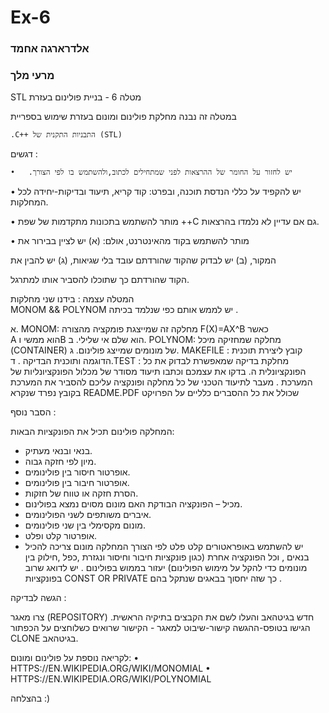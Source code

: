 # Ex-6
### אלדרארגה אחמד  
### מרעי מלך

STL מטלה 6 - בניית  פולינום  בעזרת 

במטלה זה נבנה מחלקת פולינום ומונום בעזרת שימוש בספריית
 
	.C++ התבניות התקנית של (STL)
	
 דגשים :
	
	•	.יש לחזור על החומר של ההרצאות לפני שמתחילים לכתוב,ולהשתמש בו לפי הצורך
	

•	יש להקפיד על כללי הנדסת תוכנה, ובפרט: קוד קריא, תיעוד 
ובדיקות-יחידה לכל המחלקות.

•	מותר להשתמש בתכונות מתקדמות של שפת ++C גם אם עדיין לא 
נלמדו בהרצאות.

•	מותר להשתמש בקוד מהאינטרנט, אולם: (א) יש לציין בבירור את

המקור, (ב) יש לבדוק שהקוד שהורדתם עובד בלי שגיאות, (ג) יש
להבין את 

הקוד שהורדתם כך שתוכלו להסביר אותו למתרגל.


 
 המטלה עצמה :
  בידנו  שני מחלקות  
  MONOM && POLYNOM יש לממש אותם  כפי  שנלמד בכיתה .
  
 א. MONOM: מחלקה זה שמייצגת  פומקציה מהצורה F(X)=AX^B כאשר  
A הוא 
ממשי וB הוא שלם אי שלילי.
ב.	POLYNOM: מחלקה שמחזיקה מיכל (CONTAINER) של מונומים שמייצג 
פולינום.
ג. MAKEFILE : קובץ ליצירת  תוכנית הדוגמה ותוכנית הבדיקה . 
ד.TEST : מחלקת בדיקה שמאפשרת לבדוק את כל הפונקציונלית 
ה. בדקו את עצמכם וכתבו תיעוד מסודר של מכלול הפונקציונליות של 
המערכת . מעבר לתיעוד
הטכני של כל מחלקה ופונקציה עליכם להסביר את המערכת בקובץ נפרד 
שנקרא README.PDF
שכולל את כל ההסברים כלליים על הפרויקט 
 
 הסבר נוסף  :
 
המחלקה פולינום תכיל את הפונקציות הבאות:
*	בנאי ובנאי מעתיק.
*	מיון לפי חזקה גבוה.
*	אופרטור חיסור בין פולינומים.
*	אופרטור חיבור בין פולינומים.
*	הסרת חזקה או טווח של חזקות.
*	מכיל – הפונקציה הבודקת האם מונום מסוים נמצא בפולינום.
*	איברים משותפים לשני הפולינומים.
*	מונום מקסימלי בין שני פולינומים.
*	אופרטור קלט ופלט.
*  יש להשתמש באופראטורים  קלט פלט לפי הצורך 
המחלקה מונום צריכה להכיל  בנאים , וכל הפונקציה אחרת (כגון פונקציות חיבור וחיסור ונגזרת ,כפל ,חילוק  בין מונומים כדי להקל על מימוש הפולינום) יעזור בממוש בפולינום .
יש לדואג שרוב בפונקציות  CONST OR PRIVATE  כך שזה יחסוך  בבאגים  שנתקל בהם  .
 
הגשה לבדיקה :
 
 צרו מאגר (REPOSITORY) חדש בגיטהאב והעלו לשם את הקבצים בתיקיה 
הראשית.
הגישו בטופס-ההגשה קישור-שיבוט למאגר - הקישור שרואים כשלוחצים 
על 
הכפתור CLONE בגיטהאב.

לקריאה נוספת על פולינום ומונום:
•	HTTPS://EN.WIKIPEDIA.ORG/WIKI/MONOMIAL
•	HTTPS://EN.WIKIPEDIA.ORG/WIKI/POLYNOMIAL

 בהצלחה :)
